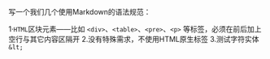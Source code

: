 写一个我们几个使用Markdown的语法规范：

1·`HTML`区块元素――比如 `<div>`、`<table>`、`<pre>`、`<p>` 等标签，必须在前后加上空行与其它内容区隔开
2.没有特殊需求，不使用HTML原生标签
3.测试字符实体 `&lt;`

